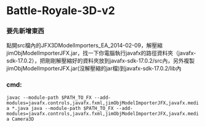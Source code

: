 # Battle-Royale-3D-v2
### 要先新增東西
點開src檔內的JFX3DModelImporters_EA_2014-02-09，解壓縮jimObjModelImporterJFX.jar，找一下你電腦執行javafx的路徑資料夾（javafx-sdk-17.0.2），把剛剛解壓縮好的資料夾放到javafx-sdk-17.0.2/src內，另外複製jimObjModelImporterJFX.jar(沒解壓縮的jar檔)到javafx-sdk-17.0.2/lib內

### cmd:
`javac --module-path $PATH_TO_FX --add-modules=javafx.controls,javafx.fxml,jimObjModelImporterJFX,javafx.media *.java
java --module-path $PATH_TO_FX --add-modules=javafx.controls,javafx.fxml,jimObjModelImporterJFX,javafx.media Camera3D`

